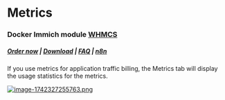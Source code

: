 # Metrics

### Docker Immich module **[WHMCS](https://puqcloud.com/link.php?id=77)** 

#####  [Order now](https://puqcloud.com/whmcs-module-docker-immich.php) | [Download](https://download.puqcloud.com/WHMCS/servers/PUQ_WHMCS-Docker-Immich/) | [FAQ](https://faq.puqcloud.com/) | [n8n](https://puqcloud.com/link.php?id=117)

If you use metrics for application traffic billing, the Metrics tab will display the usage statistics for the metrics.

[![image-1742327255763.png](https://doc.puq.info/uploads/images/gallery/2025-03/scaled-1680-/image-1742327255763.png)](https://doc.puq.info/uploads/images/gallery/2025-03/image-1742327255763.png)